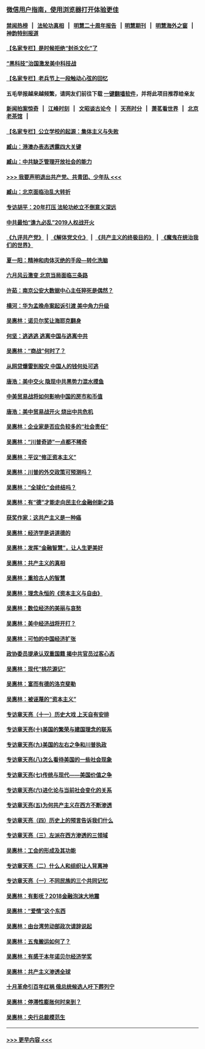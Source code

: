 ### [微信用户指南，使用浏览器打开体验更佳](https://github.com/gfw-breaker/banned-news1/blob/master/indexes/wechat-guide.md?t=0)
#### [禁闻热榜](热点新闻.md?t=0)  &nbsp;&nbsp;|&nbsp;&nbsp; [法轮功真相](https://github.com/gfw-breaker/truth/blob/master/README.md?t=0) &nbsp;&nbsp;|&nbsp;&nbsp; [明慧二十周年报告](https://github.com/gfw-breaker/mh-reports/blob/master/README.md?t=0) &nbsp;&nbsp;|&nbsp;&nbsp;[明慧期刊](https://github.com/gfw-breaker/mh-qikan) &nbsp;&nbsp;|&nbsp;&nbsp; [明慧海外之窗](https://github.com/gfw-breaker/mh-news/blob/master/README.md?t=0) &nbsp;&nbsp;|&nbsp;&nbsp; [神韵特别报道](https://github.com/gfw-breaker/mh-news/blob/master/shenyun.md?t=0)
#### [【名家专栏】是时候拒绝“封杀文化”了](../pages/nsc423/n11814093.md?t=02091955) 
#### [“黑科技”治国激发美中科技战](../pages/nsc423/n11638056.md?t=02091955) 
#### [【名家专栏】老兵节上一段触动心弦的回忆](../pages/nsc423/n11646016.md?t=02091955) 
#### 五毛举报越来越频繁，请网友们前往下载 [一键翻墙软件](https://github.com/gfw-breaker/ssr-accounts)，并将此项目推荐给亲友
#### [新闻拍案惊奇](https://github.com/gfw-breaker/banned-news1/blob/master/pages/link4.md) &nbsp;&nbsp;|&nbsp;&nbsp; [江峰时刻](https://github.com/gfw-breaker/banned-news1/blob/master/pages/link4.md) &nbsp;&nbsp;|&nbsp;&nbsp; [文昭谈古论今](https://github.com/gfw-breaker/banned-news1/blob/master/pages/link4.md) &nbsp;&nbsp;|&nbsp;&nbsp; [天亮时分](https://github.com/gfw-breaker/banned-news1/blob/master/pages/link4.md) &nbsp;&nbsp;|&nbsp;&nbsp; [萧茗看世界](https://github.com/gfw-breaker/banned-news1/blob/master/pages/link4.md) &nbsp;&nbsp;|&nbsp;&nbsp; [北京老茶馆](https://github.com/gfw-breaker/banned-news1/blob/master/pages/link4.md) &nbsp;&nbsp;|&nbsp;&nbsp; 
#### [【名家专栏】公立学校的起源：集体主义与失败](../pages/nsc423/n11601833.md?t=02091955) 
#### [臧山：港澳办表态透露四大关键](../pages/nsc423/n11421628.md?t=02091955) 
#### [臧山：中共缺乏管理开放社会的能力](../pages/nsc423/n11407457.md?t=02091955) 
#### [>>> 我要声明退出共产党、共青团、少年队 <<<](https://github.com/begood0513/goodnews/blob/master/quit/letter.md) 
#### [臧山：北京面临治乱大转折](../pages/nsc423/n11406895.md?t=02091955) 
#### [专访胡平：20年打压 法轮功屹立不倒意义深远](../pages/nsc423/n11398800.md?t=02091955) 
#### [中共最怕“逢九必乱”2019人权战开火](../pages/nsc423/n11385248.md?t=02091955) 
#### [《九评共产党》](https://github.com/begood0513/9ping.md/blob/master/README.md) &nbsp;|&nbsp; [《解体党文化》](../../../../jtdwh.md/blob/master/README.md)  &nbsp;|&nbsp; [《共产主义的终极目的》](../../../../gczydzjmd.md/blob/master/README.md) &nbsp;|&nbsp; [《魔鬼在统治我们的世界》](../../../../mgztzwmdsj.md/blob/master/README.md) 
#### [夏一阳：精神和肉体灭绝的手段—转化洗脑](../pages/nsc423/n11368250.md?t=02091955) 
#### [六月风云激变 北京当局面临三条路](../pages/nsc423/n11313668.md?t=02091955) 
#### [许茹：南京公安大数据中心主任猝死是偶然？](../pages/nsc423/n11064744.md?t=02091955) 
#### [横河：华为孟晚舟案起诉引渡 美中角力升级](../pages/nsc423/n11027230.md?t=02091955) 
#### [吴惠林：诺贝尔奖让海耶克翻身](../pages/nsc423/n10890049.md?t=02091955) 
#### [何坚：逃逃逃 逃离中国与逃离中共](../pages/nsc423/n10592891.md?t=02091955) 
#### [吴惠林：“商战”何时了？](../pages/nsc423/n10573558.md?t=02091955) 
#### [从网贷爆雷到股灾 中国人的钱何处可逃](../pages/nsc423/n10572800.md?t=02091955) 
#### [唐浩：美中交火 隐现中共黑势力混水摸鱼](../pages/nsc423/n10544040.md?t=02091955) 
#### [中美贸易战将如何影响中国的房市和币值](../pages/nsc423/n10543697.md?t=02091955) 
#### [唐浩：美中贸易战开火 烧出中共危机](../pages/nsc423/n10540126.md?t=02091955) 
#### [吴惠林：企业家是否应负较多的“社会责任”](../pages/nsc423/n10535022.md?t=02091955) 
#### [吴惠林：“川普奇迹”一点都不稀奇](../pages/nsc423/n10512808.md?t=02091955) 
#### [吴惠林：平议“修正资本主义”](../pages/nsc423/n10495724.md?t=02091955) 
#### [吴惠林：川普的外交政策可预测吗？](../pages/nsc423/n10462387.md?t=02091955) 
#### [吴惠林：“全球化”会终结吗？](../pages/nsc423/n10452838.md?t=02091955) 
#### [吴惠林：有“德”才能走向民主化金融创新之路](../pages/nsc423/n10432292.md?t=02091955) 
#### [获奖作家：这共产主义是一种癌](../pages/nsc423/n10431541.md?t=02091955) 
#### [吴惠林：经济学是讲道德的](../pages/nsc423/n10398014.md?t=02091955) 
#### [吴惠林：发挥“金融智慧”，让人生更美好](../pages/nsc423/n10375019.md?t=02091955) 
#### [吴惠林：共产主义的真相](../pages/nsc423/n10351394.md?t=02091955) 
#### [吴惠林：重拾古人的智慧](../pages/nsc423/n10337691.md?t=02091955) 
#### [吴惠林：理念永恒的《资本主义与自由》](../pages/nsc423/n10316274.md?t=02091955) 
#### [吴惠林：数位经济的美丽与哀愁](../pages/nsc423/n10292946.md?t=02091955) 
#### [吴惠林：美中经济战将开打？](../pages/nsc423/n10258825.md?t=02091955) 
#### [吴惠林：可怕的中国经济扩张](../pages/nsc423/n10219147.md?t=02091955) 
#### [政协委员提承认双重国籍 揭中共官员过客心态](../pages/nsc423/n10208809.md?t=02091955) 
#### [吴惠林：现代“桃花源记”](../pages/nsc423/n10185234.md?t=02091955) 
#### [吴惠林：富而有德的洛克斐勒](../pages/nsc423/n10142264.md?t=02091955) 
#### [吴惠林：被诬蔑的“资本主义”](../pages/nsc423/n10124816.md?t=02091955) 
#### [专访章天亮（十一）历史大戏 上天自有安排](../pages/nsc423/n10094905.md?t=02091955) 
#### [专访章天亮(十)美国的繁荣与建国理念的联系](../pages/nsc423/n10094899.md?t=02091955) 
#### [专访章天亮(九)美国的左右之争和川普执政](../pages/nsc423/n10094889.md?t=02091955) 
#### [专访章天亮(八)怎么看待美国的一些社会现象](../pages/nsc423/n10094857.md?t=02091955) 
#### [专访章天亮(七)传统与现代——美国价值之争](../pages/nsc423/n10093140.md?t=02091955) 
#### [专访章天亮(六)进化论与当前社会变化的关系](../pages/nsc423/n10092036.md?t=02091955) 
#### [专访章天亮(五)为何共产主义在西方不断渗透](../pages/nsc423/n10083620.md?t=02091955) 
#### [专访章天亮（四）历史上的预言告诉我们什么](../pages/nsc423/n10083606.md?t=02091955) 
#### [专访章天亮（三）左派在西方渗透的三领域](../pages/nsc423/n10081115.md?t=02091955) 
#### [吴惠林：工会的形成及其功能](../pages/nsc423/n10080633.md?t=02091955) 
#### [专访章天亮（二）什么人和组织让人背离神](../pages/nsc423/n10076637.md?t=02091955) 
#### [专访章天亮（一）不同民族的三个共同记忆](../pages/nsc423/n10074188.md?t=02091955) 
#### [吴惠林：有影呒？2018金融泡沫大地震](../pages/nsc423/n10040534.md?t=02091955) 
#### [吴惠林：“爱情”这个东西](../pages/nsc423/n10019423.md?t=02091955) 
#### [吴惠林：由台湾劳动部政次请辞说起](../pages/nsc423/n9979679.md?t=02091955) 
#### [吴惠林：五鬼搬运如何了？](../pages/nsc423/n9925338.md?t=02091955) 
#### [吴惠林：有感于本年诺贝尔经济学奖](../pages/nsc423/n9871883.md?t=02091955) 
#### [吴惠林：共产主义渗透全球](../pages/nsc423/n9812748.md?t=02091955) 
#### [十月革命引百年红祸 俄总统候选人吁下葬列宁](../pages/nsc423/n9810182.md?t=02091955) 
#### [吴惠林：停滞性膨胀何时来到？](../pages/nsc423/n9764136.md?t=02091955) 
#### [吴惠林：央行总裁模范生](../pages/nsc423/n9728134.md?t=02091955) 

----
#### [ >>> 更早内容 <<< ](../indexes/nsc423-earlier.md)

